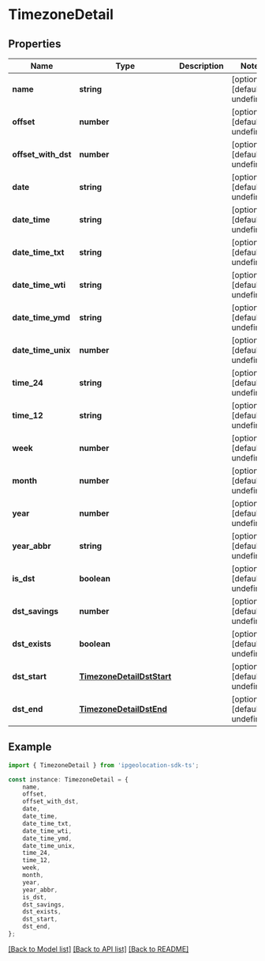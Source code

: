 # TimezoneDetail


## Properties

Name | Type | Description | Notes
------------ | ------------- | ------------- | -------------
**name** | **string** |  | [optional] [default to undefined]
**offset** | **number** |  | [optional] [default to undefined]
**offset_with_dst** | **number** |  | [optional] [default to undefined]
**date** | **string** |  | [optional] [default to undefined]
**date_time** | **string** |  | [optional] [default to undefined]
**date_time_txt** | **string** |  | [optional] [default to undefined]
**date_time_wti** | **string** |  | [optional] [default to undefined]
**date_time_ymd** | **string** |  | [optional] [default to undefined]
**date_time_unix** | **number** |  | [optional] [default to undefined]
**time_24** | **string** |  | [optional] [default to undefined]
**time_12** | **string** |  | [optional] [default to undefined]
**week** | **number** |  | [optional] [default to undefined]
**month** | **number** |  | [optional] [default to undefined]
**year** | **number** |  | [optional] [default to undefined]
**year_abbr** | **string** |  | [optional] [default to undefined]
**is_dst** | **boolean** |  | [optional] [default to undefined]
**dst_savings** | **number** |  | [optional] [default to undefined]
**dst_exists** | **boolean** |  | [optional] [default to undefined]
**dst_start** | [**TimezoneDetailDstStart**](TimezoneDetailDstStart.md) |  | [optional] [default to undefined]
**dst_end** | [**TimezoneDetailDstEnd**](TimezoneDetailDstEnd.md) |  | [optional] [default to undefined]

## Example

```typescript
import { TimezoneDetail } from 'ipgeolocation-sdk-ts';

const instance: TimezoneDetail = {
    name,
    offset,
    offset_with_dst,
    date,
    date_time,
    date_time_txt,
    date_time_wti,
    date_time_ymd,
    date_time_unix,
    time_24,
    time_12,
    week,
    month,
    year,
    year_abbr,
    is_dst,
    dst_savings,
    dst_exists,
    dst_start,
    dst_end,
};
```

[[Back to Model list]](../README.md#documentation-for-models) [[Back to API list]](../README.md#documentation-for-api-endpoints) [[Back to README]](../README.md)
